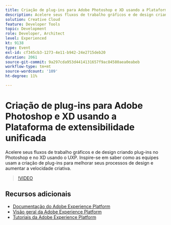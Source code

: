 ```yaml
---
title: Criação de plug-ins para Adobe Photoshop e XD usando a Plataforma de extensibilidade unificada
description: Acelere seus fluxos de trabalho gráficos e de design criando plug-ins no Photoshop e no XD usando o UXP. Inspire-se em saber como as equipes usam a criação de plug-ins para melhorar seus processos de design e aumentar a velocidade criativa.
solution: Creative Cloud
feature: Developer Tools
topic: Development
role: Developer, Architect
level: Experienced
kt: 9138
type: Event
exl-id: cf345cb3-1273-4e11-b942-24e2715deb20
duration: 2061
source-git-commit: 9a297cda953d4414131657f9ac84580aea0eabeb
workflow-type: tm+mt
source-wordcount: '109'
ht-degree: 11%

---
```


# Criação de plug-ins para Adobe Photoshop e XD usando a Plataforma de extensibilidade unificada

Acelere seus fluxos de trabalho gráficos e de design criando plug-ins no Photoshop e no XD usando o UXP. Inspire-se em saber como as equipes usam a criação de plug-ins para melhorar seus processos de design e aumentar a velocidade criativa.

>[!VIDEO](https://video.tv.adobe.com/v/337593/?quality=12&learn=on&hidetitle=true)

## Recursos adicionais

- [Documentação do Adobe Experience Platform](https://experienceleague.adobe.com/docs/experience-platform.html)
- [Visão geral da Adobe Experience Platform](https://experienceleague.adobe.com/docs/experience-platform/landing/home.html?lang=pt-BR)
- [Tutoriais da Adobe Experience Platform](https://experienceleague.adobe.com/docs/platform-learn/tutorials/overview.html?lang=pt-BR)
